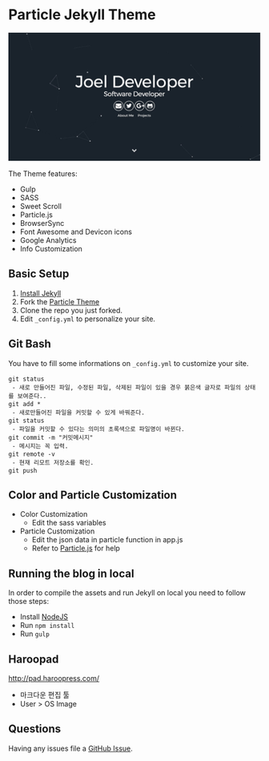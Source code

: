 # Particle Jekyll Theme

![](./main.jpg)


The Theme features:

- Gulp
- SASS
- Sweet Scroll
- Particle.js
- BrowserSync
- Font Awesome and Devicon icons
- Google Analytics
- Info Customization

## Basic Setup

1. [Install Jekyll](http://jekyllrb.com)
2. Fork the [Particle Theme](https://github.com/nrandecker/particle/fork)
3. Clone the repo you just forked.
4. Edit `_config.yml` to personalize your site.

## Git Bash

You have to fill some informations on `_config.yml` to customize your site.

```
git status
 - 새로 만들어진 파일, 수정된 파일, 삭제된 파일이 있을 경우 붉은색 글자로 파일의 상태를 보여준다..
git add *
 - 새로만들어진 파일을 커밋할 수 있게 바꿔준다.
git status
 - 파일을 커밋할 수 있다는 의미의 초록색으로 파일명이 바뀐다.
git commit -m "커밋메시지"
 - 메시지는 꼭 입력.
git remote -v
 - 현재 리모트 저장소를 확인.
git push

```


## Color and Particle Customization
- Color Customization
  - Edit the sass variables
- Particle Customization
  - Edit the json data in particle function in app.js
  - Refer to [Particle.js](https://github.com/VincentGarreau/particles.js/) for help

## Running the blog in local

In order to compile the assets and run Jekyll on local you need to follow those steps:

- Install [NodeJS](https://nodejs.org/)
- Run `npm install`
- Run `gulp`

## Haroopad
http://pad.haroopress.com/
- 마크다운 편집 툴
- User > OS Image

## Questions

Having any issues file a [GitHub Issue](https://github.com/joelweon/joelweon.github.io/issues).

